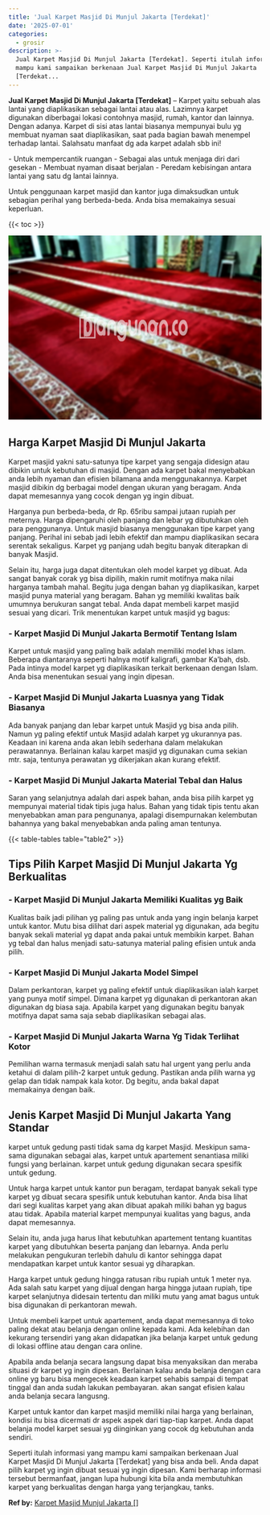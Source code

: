 ```yaml
---
title: 'Jual Karpet Masjid Di Munjul Jakarta [Terdekat]'
date: '2025-07-01'
categories:
  - grosir
description: >-
  Jual Karpet Masjid Di Munjul Jakarta [Terdekat]. Seperti itulah informasi yang
  mampu kami sampaikan berkenaan Jual Karpet Masjid Di Munjul Jakarta
  [Terdekat...
---
```


**Jual Karpet Masjid Di Munjul Jakarta \[Terdekat\]** – Karpet yaitu sebuah alas lantai yang diaplikasikan sebagai lantai atau alas. Lazimnya karpet digunakan diberbagai lokasi contohnya masjid, rumah, kantor dan lainnya. Dengan adanya. Karpet di sisi atas lantai biasanya mempunyai bulu yg membuat nyaman saat diaplikasikan, saat pada bagian bawah menempel terhadap lantai. Salahsatu manfaat dg ada karpet adalah sbb ini!

\- Untuk mempercantik ruangan - Sebagai alas untuk menjaga diri dari gesekan - Membuat nyaman disaat berjalan - Peredam kebisingan antara lantai yang satu dg lantai lainnya.

Untuk penggunaan karpet masjid dan kantor juga dimaksudkan untuk sebagian perihal yang berbeda-beda. Anda bisa memakainya sesuai keperluan.

{{< toc >}}

![Jual Karpet Masjid Di Munjul Jakarta [Terdekat]](/images/grosir-karpet-murah-42.png)

## Harga Karpet Masjid Di Munjul Jakarta

Karpet masjid yakni satu-satunya tipe karpet yang sengaja didesign atau dibikin untuk kebutuhan di masjid. Dengan ada karpet bakal menyebabkan anda lebih nyaman dan efisien bilamana anda menggunakannya. Karpet masjid dibikin dg berbagai model dengan ukuran yang beragam. Anda dapat memesannya yang cocok dengan yg ingin dibuat.

Harganya pun berbeda-beda, dr Rp. 65ribu sampai jutaan rupiah per meternya. Harga dipengaruhi oleh panjang dan lebar yg dibutuhkan oleh para penggunanya. Untuk masjid biasanya menggunakan tipe karpet yang panjang. Perihal ini sebab jadi lebih efektif dan mampu diaplikasikan secara serentak sekaligus. Karpet yg panjang udah begitu banyak diterapkan di banyak Masjid.

Selain itu, harga juga dapat ditentukan oleh model karpet yg dibuat. Ada sangat banyak corak yg bisa dipilih, makin rumit motifnya maka nilai harganya tambah mahal. Begitu juga dengan bahan yg diaplikasikan, karpet masjid punya material yang beragam. Bahan yg memiliki kwalitas baik umumnya berukuran sangat tebal. Anda dapat membeli karpet masjid sesuai yang dicari. Trik menentukan karpet untuk masjid yg bagus:

### \- Karpet Masjid Di Munjul Jakarta Bermotif Tentang Islam

Karpet untuk masjid yang paling baik adalah memiliki model khas islam. Beberapa diantaranya seperti halnya motif kaligrafi, gambar Ka’bah, dsb. Pada intinya model karpet yg diaplikasikan terkait berkenaan dengan Islam. Anda bisa menentukan sesuai yang ingin dipesan.

### \- Karpet Masjid Di Munjul Jakarta Luasnya yang Tidak Biasanya

Ada banyak panjang dan lebar karpet untuk Masjid yg bisa anda pilih. Namun yg paling efektif untuk Masjid adalah karpet yg ukurannya pas. Keadaan ini karena anda akan lebih sederhana dalam melakukan perawatannya. Berlainan kalau karpet masjid yg digunakan cuma sekian mtr. saja, tentunya perawatan yg dikerjakan akan kurang efektif.

### \- Karpet Masjid Di Munjul Jakarta Material Tebal dan Halus

Saran yang selanjutnya adalah dari aspek bahan, anda bisa pilih karpet yg mempunyai material tidak tipis juga halus. Bahan yang tidak tipis tentu akan menyebabkan aman para pengunanya, apalagi disempurnakan kelembutan bahannya yang bakal menyebabkan anda paling aman tentunya.

{{< table-tables table="table2" >}}

## Tips Pilih Karpet Masjid Di Munjul Jakarta Yg Berkualitas

### \- Karpet Masjid Di Munjul Jakarta Memiliki Kualitas yg Baik

Kualitas baik jadi pilihan yg paling pas untuk anda yang ingin belanja karpet untuk kantor. Mutu bisa dilihat dari aspek material yg digunakan, ada begitu banyak sekali material yg dapat anda pakai untuk membikin karpet. Bahan yg tebal dan halus menjadi satu-satunya material paling efisien untuk anda pilih.

### \- Karpet Masjid Di Munjul Jakarta Model Simpel

Dalam perkantoran, karpet yg paling efektif untuk diaplikasikan ialah karpet yang punya motif simpel. Dimana karpet yg digunakan di perkantoran akan digunakan dg biasa saja. Apabila karpet yang digunakan begitu banyak motifnya dapat sama saja sebab diaplikasikan sebagai alas.

### \- Karpet Masjid Di Munjul Jakarta Warna Yg Tidak Terlihat Kotor

Pemilihan warna termasuk menjadi salah satu hal urgent yang perlu anda ketahui di dalam pilih-2 karpet untuk gedung. Pastikan anda pilih warna yg gelap dan tidak nampak kala kotor. Dg begitu, anda bakal dapat memakainya dengan baik.

## Jenis Karpet Masjid Di Munjul Jakarta Yang Standar

karpet untuk gedung pasti tidak sama dg karpet Masjid. Meskipun sama-sama digunakan sebagai alas, karpet untuk apartement senantiasa miliki fungsi yang berlainan. karpet untuk gedung digunakan secara spesifik untuk gedung.

Untuk harga karpet untuk kantor pun beragam, terdapat banyak sekali type karpet yg dibuat secara spesifik untuk kebutuhan kantor. Anda bisa lihat dari segi kualitas karpet yang akan dibuat apakah miliki bahan yg bagus atau tidak. Apabila material karpet mempunyai kualitas yang bagus, anda dapat memesannya.

Selain itu, anda juga harus lihat kebutuhkan apartement tentang kuantitas karpet yang dibutuhkan beserta panjang dan lebarnya. Anda perlu melakukan pengukuran terlebih dahulu di kantor sehingga dapat mendapatkan karpet untuk kantor sesuai yg diharapkan.

Harga karpet untuk gedung hingga ratusan ribu rupiah untuk 1 meter nya. Ada salah satu karpet yang dijual dengan harga hingga jutaan rupiah, tipe karpet selanjutnya didesain tertentu dan miliki mutu yang amat bagus untuk bisa digunakan di perkantoran mewah.

Untuk membeli karpet untuk apartement, anda dapat memesannya di toko paling dekat atau belanja dengan online kepada kami. Ada kelebihan dan kekurang tersendiri yang akan didapatkan jika belanja karpet untuk gedung di lokasi offline atau dengan cara online.

Apabila anda belanja secara langsung dapat bisa menyaksikan dan meraba situasi dr karpet yg ingin dipesan. Berlainan kalau anda belanja dengan cara online yg baru bisa mengecek keadaan karpet sehabis sampai di tempat tinggal dan anda sudah lakukan pembayaran. akan sangat efisien kalau anda belanja secara langusng.

Karpet untuk kantor dan karpet masjid memiliki nilai harga yang berlainan, kondisi itu bisa dicermati dr aspek aspek dari tiap-tiap karpet. Anda dapat belanja model karpet sesuai yg diinginkan yang cocok dg kebutuhan anda sendiri.

Seperti itulah informasi yang mampu kami sampaikan berkenaan Jual Karpet Masjid Di Munjul Jakarta \[Terdekat\] yang bisa anda beli. Anda dapat pilih karpet yg ingin dibuat sesuai yg ingin dipesan. Kami berharap informasi tersebut bermanfaat, jangan lupa hubungi kita bila anda membutuhkan karpet yang berkualitas dengan harga yang terjangkau, tanks.

**Ref by:**  [Karpet Masjid Munjul Jakarta []](https://id.wikipedia.org/wiki/Karpet)
